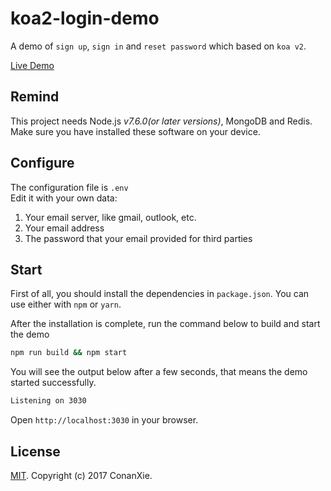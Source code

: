 # koa2-login-demo
A demo of `sign up`, `sign in` and `reset password` which based on `koa v2`.

[Live Demo](https://koa2.xiejie.co)

## Remind
This project needs Node.js *v7.6.0(or later versions)*, MongoDB and Redis. Make sure you have installed these software on your device.

## Configure
The configuration file is `.env`  
Edit it with your own data:

1. Your email server, like gmail, outlook, etc.
2. Your email address
3. The password that your email provided for third parties

## Start
First of all, you should install the dependencies in `package.json`. You can use either with `npm` or `yarn`.

After the installation is complete, run the command below to build and start the demo
```bash
npm run build && npm start
```
You will see the output below after a few seconds, that means the demo started successfully.
```bash
Listening on 3030
```
Open `http://localhost:3030` in your browser.


## License
[MIT](LICENSE). Copyright (c) 2017 ConanXie.
